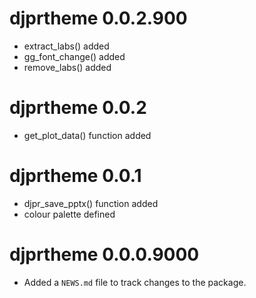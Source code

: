 # djprtheme 0.0.2.900
* extract_labs() added
* gg_font_change() added
* remove_labs() added

# djprtheme 0.0.2
* get_plot_data() function added

# djprtheme 0.0.1
* djpr_save_pptx() function added
* colour palette defined

# djprtheme 0.0.0.9000

* Added a `NEWS.md` file to track changes to the package.
